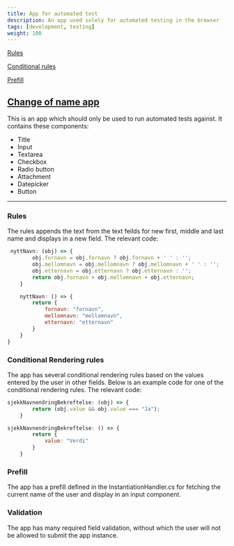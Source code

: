 ```yaml
---
title: App for automated test
description: An app used solely for automated testing in the browser
tags: [development, testing]
weight: 100
---
```


[Rules](#rules)

[Conditional rules](#conditional-rules)

[Prefill](#prefill)

## [Change of name app](https://dev.altinn.studio/designer/tdd/endring-av-navn-v2)

This is an app which should only be used to run automated tests against.
It contains these components:

* Title
* Input
* Textarea
* Checkbox
* Radio button
* Attachment
* Datepicker
* Button
  
---

### Rules

The rules appends the text from the text feilds for new first, middle and last name and displays in a new field.
The relevant code:

```javascript
 nyttNavn: (obj) => {
        obj.fornavn = obj.fornavn ? obj.fornavn + ' ' : '';
        obj.mellomnavn = obj.mellomnavn ? obj.mellomnavn + ' ' : '';
        obj.etternavn = obj.etternavn ? obj.etternavn : '';
        return obj.fornavn + obj.mellomnavn + obj.etternavn;
    }

    nyttNavn: () => {
        return {
            fornavn: "fornavn",
            mellomnavn: "mellomnavn",
            etternavn: "etternavn"
        }
    }
}
```

### Conditional Rendering rules

The app has several conditional rendering rules based on the values entered by the user in other fields. Below is an example code for one of the conditional rendering rules.
The relevant code:

```javascript
sjekkNavnendringBekreftelse: (obj) => {
        return (obj.value && obj.value === "Ja");
    }

sjekkNavnendringBekreftelse: () => {
        return {
            value: "Verdi"
        }
    }
```

### Prefill

The app has a prefill defined in the InstantiationHandler.cs for fetching the current name of the user and display in an input component.

### Validation

The app has many required field validation, without which the user will not be allowed to submit the app instance.
